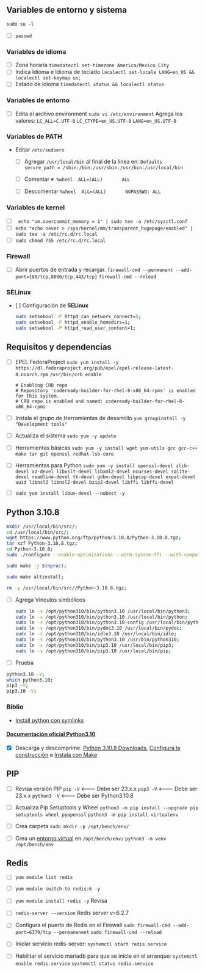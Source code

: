 ## Variables de entorno y sistema

`sudo su -l`
- [ ] `passwd`

### Variables de idioma
- [ ] Zona horaria 
`timedatectl set-timezone America/Mexico_City`
- [ ] Indica Idioma e Idioma de teclado 
`localectl set-locale LANG=en_US && localectl set-keymap us;`
- [ ] Estado de idioma 
`timedatectl status && localectl status`

### Variables de entorno
- [ ] Edita el archivo environment 
      `sudo vi /etc/environment`
      Agrega los valores:
        `LC_ALL=C.UTF-8`
        `LC_CTYPE=en_US.UTF-8`
        `LANG=en_US.UTF-8`
        

### Variables de PATH

- Editar `/etc/sudoers` 
  - [ ] Agregar `/usr/local/bin` al final de la línea en:
  `Defaults    secure_path = /sbin:/bin:/usr/sbin:/usr/bin:/usr/local/bin`
  - [ ] Comentar `# %wheel  ALL=(ALL)       ALL`
  - [ ] Descomentar `%wheel  ALL=(ALL)       NOPASSWD: ALL` 


### Variables de kernel

- [ ] ` echo "vm.overcommit_memory = 1" | sudo tee -a /etc/sysctl.conf`
- [ ] `echo "echo never > /sys/kernel/mm/transparent_hugepage/enabled" | sudo tee -a /etc/rc.d/rc.local`
- [ ] `sudo chmod 755 /etc/rc.d/rc.local`

### Firewall

- [ ] Abrir puertos de entrada y recargar.
  `firewall-cmd --permanent --add-port={80/tcp,8000/tcp,443/tcp}`
  `firewall-cmd --reload`

### SELinux 

 - [ ] Configuración de **SELinux**
      ```sh
      sudo setsebool -P httpd_can_network_connect=1;
      sudo setsebool -P httpd_enable_homedirs=1;
      sudo setsebool -P httpd_read_user_content=1;
      ```

## Requisitos y dependencias

- [ ] EPEL FedoraProject
`sudo yum install -y https://dl.fedoraproject.org/pub/epel/epel-release-latest-8.noarch.rpm`
`/usr/bin/crb enable`
  ```
  # Enabling CRB repo
  # Repository 'codeready-builder-for-rhel-8-x86_64-rpms' is enabled for this system.
  # CRB repo is enabled and named: codeready-builder-for-rhel-8-x86_64-rpms
  ```
- [ ] Instala el grupo de Herramientas de desarrollo
`yum groupinstall -y "Development tools"`
- [ ] Actualiza el sistema 
`sudo yum -y update`
- [ ] Herramientas básicas
`sudo yum -y install wget yum-utils gcc gcc-c++ make tar git openssl redhat-lsb-core`
- [ ] Herramientas para Python 
`sudo yum -y install openssl-devel zlib-devel xz-devel libxslt-devel libxml2-devel ncurses-devel sqlite-devel readline-devel tk-devel gdbm-devel libpcap-devel expat-devel uuid libnsl2 libnsl2-devel bzip2-devel libffi libffi-devel`
- [ ] `sudo yum install libuv-devel --nobest -y`


## Python 3.10.8

```sh
mkdir /usr/local/bin/src/;
cd /usr/local/bin/src/;
wget https://www.python.org/ftp/python/3.10.8/Python-3.10.8.tgz;
tar xzf Python-3.10.8.tgz;
cd Python-3.10.8;
sudo ./configure --enable-optimizations --with-system-ffi --with-computed-gotos --enable-loadable-sqlite-extensions;

sudo make -j $(nproc);

sudo make altinstall;

rm -y /usr/local/bin/src//Python-3.10.8.tgz; 
```

- [ ] Agrega Vínculos simbólicos  
  ```sh
  sudo ln -s /opt/python310/bin/python3.10 /usr/local/bin/python3;
  sudo ln -s /opt/python310/bin/python3.10 /usr/local/bin/python;
  sudo ln -s /opt/python310/bin/python3.10-config /usr/local/bin/python-config;
  sudo ln -s /opt/python310/bin/pydoc3.10 /usr/local/bin/pydoc;
  sudo ln -s /opt/python310/bin/idle3.10 /usr/local/bin/idle;
  sudo ln -s /opt/python310/bin/python3.10 /usr/bin/python310;
  sudo ln -s /opt/python310/bin/pip3.10 /usr/local/bin/pip3;
  sudo ln -s /opt/python310/bin/pip3.10 /usr/local/bin/pip; 
  ```

- [ ] Prueba 
```sh
python3.10 -V;
which python3.10;
pip3 -V;
pip3.10 -V; 
```

### Biblio

- [Install python con symlinks](https://www.workaround.cz/howto-build-compile-install-latest-python-310-39-38-37-centos-7-8-9/)


#### [Documentación oficial Python3.10](https://docs.python.org/3.10/using/)

- [x] Descarga y descomprime. [Python 3.10.8 Downloads](https://www.python.org/downloads/release/python-3108/), [Configura la construcción](https://docs.python.org/3.10/using/configure.html) e [Instala con Make](https://docs.python.org/3.10/using/unix.html#building-python)


## PIP

- [ ] Revisa versión PIP
`pip -V`   <--- Debe ser 23.x.x
`pip3 -V`  <--- Debe ser 23.x.x
`python3 -V`  <--- Debe ser Python3.10.8
- [ ] Actualiza Pip Setuptools y Wheel
`python3 -m pip install --upgrade pip setuptools wheel pyopenssl`
`python3 -m pip install virtualenv`
- [ ] Crea carpeta 
`sudo mkdir -p /opt/bench/env/`
- [ ] Crea un [entorno virtual](https://packaging.python.org/en/latest/tutorials/installing-packages/#creating-virtual-environments) en `/opt/bench/env/`
`python3 -m venv /opt/bench/env`


## Redis

- [ ] `yum module list redis`
- [ ] `yum module switch-to redis:6 -y` 
- [ ] `yum module install redis -y` 
Revisa
- [ ]  `redis-server --version`
  Redis server v=6.2.7
- [ ] Configura el puerto de Redis en el Firewall
`sudo firewall-cmd --add-port=6379/tcp --permanenent`
`sudo firewall-cmd --reload`
- [ ] Iniciar servicio redis-server:
`systemctl start redis.service`
- [ ]  Habilitar el servicio mariadb para que se inicie en el arranque:
`systemctl enable redis.service`
`systemctl status redis.service`

